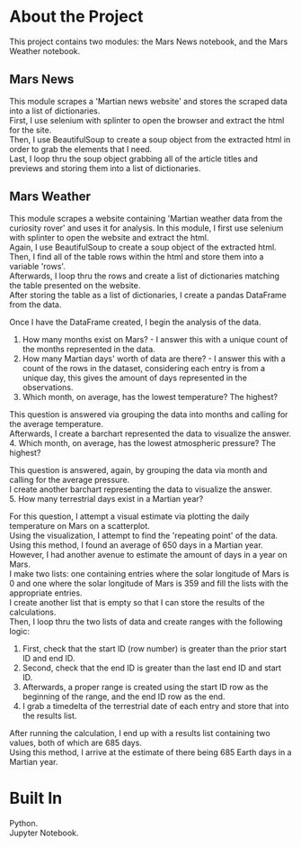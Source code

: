 # About the Project
This project contains two modules: the Mars News notebook, and the Mars Weather notebook.  

## Mars News

This module scrapes a 'Martian news website' and stores the scraped data into a list of dictionaries.  
First, I use selenium with splinter to open the browser and extract the html for the site.  
Then, I use BeautifulSoup to create a soup object from the extracted html in order to grab the elements that I need.  
Last, I loop thru the soup object grabbing all of the article titles and previews and storing them into a list of dictionaries.  

## Mars Weather

This module scrapes a website containing 'Martian weather data from the curiosity rover' and uses it for analysis.
In this module, I first use selenium with splinter to open the website and extract the html.  
Again, I use BeautifulSoup to create a soup object of the extracted html.  
Then, I find all of the table rows within the html and store them into a variable 'rows'.  
Afterwards, I loop thru the rows and create a list of dictionaries matching the table presented on the website.  
After storing the table as a list of dictionaries, I create a pandas DataFrame from the data.  

Once I have the DataFrame created, I begin the analysis of the data.  
1. How many months exist on Mars? - I answer this with a unique count of the months represented in the data.  
2. How many Martian days' worth of data are there? - I answer this with a count of the rows in the dataset, considering each entry is from a unique day, this gives the amount of days represented in the observations.  
3. Which month, on average, has the lowest temperature? The highest?  

This question is answered via grouping the data into months and calling for the average temperature.  
Afterwards, I create a barchart represented the data to visualize the answer.  
4. Which month, on average, has the lowest atmospheric pressure? The highest?  

This question is answered, again, by grouping the data via month and calling for the average pressure.  
I create another barchart representing the data to visualize the answer.  
5. How many terrestrial days exist in a Martian year?  

For this question, I attempt a visual estimate via plotting the daily temperature on Mars on a scatterplot.  
Using the visualization, I attempt to find the 'repeating point' of the data.
Using this method, I found an average of 650 days in a Martian year.  
However, I had another avenue to estimate the amount of days in a year on Mars.  
I make two lists: one containing entries where the solar longitude of Mars is 0 and one where the solar longitude of Mars is 359 and fill the lists with the appropriate entries.  
I create another list that is empty so that I can store the results of the calculations.  
Then, I loop thru the two lists of data and create ranges with the following logic:   
1. First, check that the start ID (row number) is greater than the prior start ID and end ID.  
2. Second, check that the end ID is greater than the last end ID and start ID.  
3. Afterwards, a proper range is created using the start ID row as the beginning of the range, and the end ID row as the end.  
4. I grab a timedelta of the terrestrial date of each entry and store that into the results list.  

After running the calculation, I end up with a results list containing two values, both of which are 685 days.  
Using this method, I arrive at the estimate of there being 685 Earth days in a Martian year.  

# Built In  
Python.  
Jupyter Notebook.  
